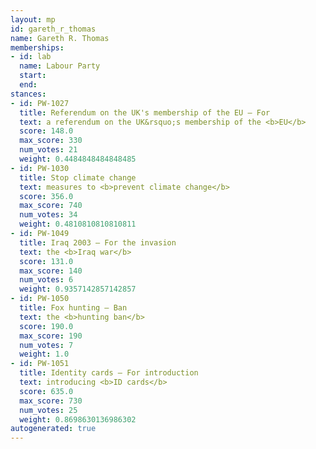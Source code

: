 ```yaml
---
layout: mp
id: gareth_r_thomas
name: Gareth R. Thomas
memberships:
- id: lab
  name: Labour Party
  start: 
  end: 
stances:
- id: PW-1027
  title: Referendum on the UK's membership of the EU — For
  text: a referendum on the UK&rsquo;s membership of the <b>EU</b>
  score: 148.0
  max_score: 330
  num_votes: 21
  weight: 0.4484848484848485
- id: PW-1030
  title: Stop climate change
  text: measures to <b>prevent climate change</b>
  score: 356.0
  max_score: 740
  num_votes: 34
  weight: 0.4810810810810811
- id: PW-1049
  title: Iraq 2003 — For the invasion
  text: the <b>Iraq war</b>
  score: 131.0
  max_score: 140
  num_votes: 6
  weight: 0.9357142857142857
- id: PW-1050
  title: Fox hunting — Ban
  text: the <b>hunting ban</b>
  score: 190.0
  max_score: 190
  num_votes: 7
  weight: 1.0
- id: PW-1051
  title: Identity cards — For introduction
  text: introducing <b>ID cards</b>
  score: 635.0
  max_score: 730
  num_votes: 25
  weight: 0.8698630136986302
autogenerated: true
---
```

